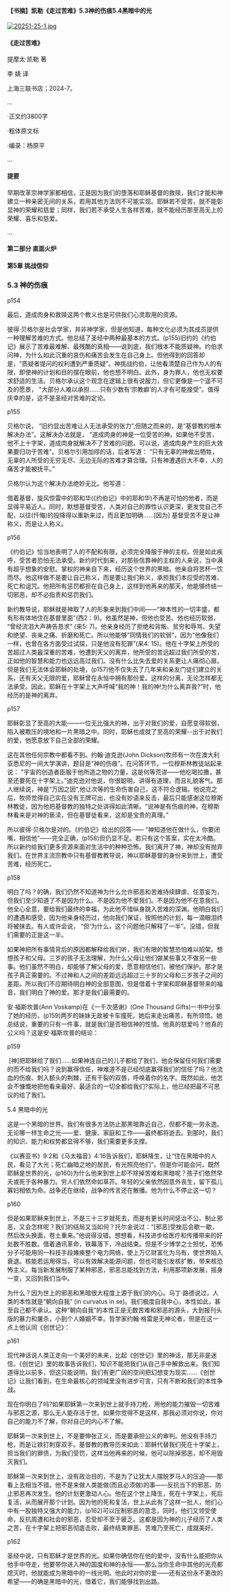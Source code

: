 #### 【书摘】凯勒《走过苦难》5.3神的伤痕5.4黑暗中的光


[![20251-25-1.jpg](https://i.postimg.cc/RFmdxNCX/20251-25-1.jpg)](https://postimg.cc/7CB0gP22)

#### 《走过苦难》


提摩太·凯勒 著  


李 婧 译


上海三联书店；2024-7。



...

·正文约3800字

·粗体原文标

·编录：杨原平

...



#### 提要

早期改革宗神学家都相信，正是因为我们的堕落和耶稣基督的救赎，我们才能和神建立一种亲密无间的关系，若用其他方法则不可能实现。耶稣若不受苦，就不能彰显神的荣耀和慈爱；同样，我们若不承受人生各样苦难，就不能经历那至高无上的荣耀、喜乐和慈爱。


...

#### 第二部分 直面火炉



#### 第5章 挑战信仰

### 5.3 神的伤痕





p154



最后，道成肉身和救赎这两个教义也是可供我们心灵取用的资源。





彼得·贝格尔是社会学家，并非神学家，但是他知道，每种文化必须为其成员提供一种理解苦难的方式。他总结了圣经中两种最基本的方式。(p155)旧约的《约伯记》展示了苦难最难解、最残酷的真相——说到底，我们根本不能质疑神。约伯求问神，为什么如此沉重的哀伤和痛苦会发生在自己身上。但他得到的回答却是，“质疑者提问的权利遭到严重质疑”。神挑战约伯，让他看清楚自己作为人的有限，即使神的计划和目的摆在眼前，他也想不明白。此外，身为罪人，他也无权要求舒适的生活。贝格尔承认这个观念在逻辑上很有说服力，但它更像是一个遥不可及的愿景， "大部分人难以承担……只有少数有‘宗教癖’的人才有可能接受”。值得庆幸的是，这不是圣经对苦难的定论。





p155



贝格尔说， “旧约显出苦难让人无法承受的张力”,但随之而来的，是“基督教的根本解决办法”。这解决办法就是， “道成肉身的神是一位受苦的神。如果他不受苦，他不上十字架，道成肉身就解决不了苦难的问题。可以说，道成肉身产生的巨大效果要归功于苦难"。贝格尔引用加缪的话，后者写道： “只有无辜的神做出牺牲，无辜的人所受的无穷无尽、无边无际的苦难才算合理。只有神遭遇巨大不幸，人的痛苦才能被抚平。”





贝格尔认为这个解决办法绝妙无比。他写道：



借着基督，旋风惊雷中的耶和华(《约伯记》中的耶和华)不再是可怕的他者，而是显得平易近人。同时，默想基督受苦，人类对自己的罪性认识更深，更发觉自己不配，以往(忏悔)的投降得以重新来过，而且更加明确……[因为] 基督受苦不是让神称义，而是让人称义。



p156



《约伯记》恰当地表明了人的不配和有限，必须完全降服于神的主权。但是如此疾呼，受苦者恐怕无法承受。新约时代到来，对那些信靠神的主权的人来说，当中满有超乎想象的安慰。掌权的神亲自下来，经历这个世界的黑暗。他亲自将苦杯一饮而尽。他这样做不是要让自己称义，而是要让我们称义，承担我们本应受的苦难、死亡和诅咒。他把所有惩罚都担在自己身上，这样到他再来的那天，他能够终结一切邪恶，却不必指责和惩罚我们。



新约教导说，耶稣就是神取了人的形象来到我们中间——“神本性的一切丰盛，都有形有体地住在基督里面”(西2：9)。他虽然是神，但他也受苦。他也经历软弱， “曾经流泪大声祷告恳求” (来5: 7)。他亲身经历了拒绝和背叛、贫穷和辱骂、失望和绝望、丧亲之痛、折磨和死亡。所以他能够“同情我们的软弱”，因为“他像我们一样，也曾在各方面受过试探，只是他没有犯罪”(来4: 15)。他在十字架上所受的苦超过人类最深重的苦难，他遭到天父的离弃，他所受的苦远超过我们所受的苦，正如他的智慧和能力也远远高过我们。没有什么比失去爱的关系更让人痛彻心扉。但是我们无法体会耶稣的处境，(p157)他不仅失去了几年来和亲友门徒们建立的关系，还有天父无限的爱，耶稣曾在永恒中拥有那份爱。这样的分离，无论怎样都无法承受。因此，耶稣在十字架上大声呼喊“我的神！我的神!为什么离弃我?”时，他经历的是神的离弃。





p157



耶稣彰显了至高的大能——一位无比强大的神，出于对我们的爱，自愿变得软弱，陷入被欺压的境地和一片黑暗之中。同时，耶稣也成就了至高的荣耀--出于对我们的爱，他愿意放下自己全部的荣耀。





这在其他任何宗教中都看不到。约翰·迪克逊(John Dickson)牧师有一次在澳大利亚悉尼的一间大学演讲，题目是“神的伤痕”。在问答环节，一位穆斯林教徒站起来说： "宇宙的创造者臣服于他所造之物的力量，这是何等荒谬——他吃喝拉撒，甚至还要死在十字架上。”迪克逊对他说，你很聪明，讲得有道理，而且礼貌客气。那人继续说，神是“万因之因”,他让次等的生命伤害自己，这不符合逻辑。他说完之后，牧师觉得自己实在没有王牌可出，也没有妙语来反击，最后只能感谢这位穆斯林教徒，因为他把基督教的独特之处讲得如此清晰。“说神是有伤痕的神，在穆斯林看来是对神的亵渎，但在基督徒看来，这却是宝贵的真理。”





所以彼得·贝格尔是对的。《约伯记》给出的回答—— “神知道他在做什么，你要闭嘴，相信他”——完全正确，(p158)但仍显不足。若只有这个答案，实在太冷酷。所以新约给我们更多资源来面对生活中的种种恐怖。我们离开了神，神却没有抛弃我们。在世界主流宗教中只有基督教教导说，神以耶稣基督的身份来到世上，遭受苦难，经历死亡。



p158



明白了吗？的确，我们仍然不知道神为什么允许邪恶和苦难持续肆虐、任意妄为，但我们至少知道了不是因为什么。不是因为他不爱我们。不是因为他不在意我们。他全心全意，要给我们最终的幸福，为此他不惜纵身跳入苦难的深渊。他明白我们的遭遇和感受，因为他亲身经历过，他向我们保证，按照他的计划，每一滴眼泪终将被抹去。有人或许会说， “但‘为什么，这个问题他只解释了一半”。没错，但我们需要的正是这一半。





如果神把所有事情背后的原因都解释给我们听，我们有限的智慧恐怕难以招架。想想孩子和父母。三岁的孩子无法理解，为什么父母让他们做某些事又不做另一些事。他们虽然不明白，却能够了解父母的爱，愿意相信他们，被他们保护。那才是孩子真正需要的。不过神和人之间的差距远远超过三十岁的父母和三岁孩子之间的差距。所以我们不应期待明白神的全部意图，但是借着十字架和耶稣基督带来的福音，我们明白了神的爱。那才是我们最需要的。



安·福斯坎普(Ann Voskamp)在《一千次感谢》(One Thousand Gifts)一书中分享了她的经历，(p159)两岁的妹妹无故被卡车撞死，她后来走出痛苦，有所领悟。她总结说，重要的只有一件事，就是我们是否相信神的性情。他真的慈爱吗？他真的公义吗？这是安·福斯坎普的结论：



p159



 [神]把耶稣给了我们……如果神连自己的儿子都给了我们，他会保留任何我们需要的而不给我们吗？说到赢得信任，神难道不是已经彻底赢得我们的信任了吗？他流血的伤痕、刺入额头的荆棘，还有干裂的双唇，呼唤着你的名字。既然如此，他怎会不慷慨地把他看来最好、最适合的一切全都给我们?实际上，他已经把最不可思议的给了我们。



5.4 黑暗中的光





这是一个黑暗的世界。我们有很多方法防止那黑暗靠近自己，但都不能一劳永逸。无论哪一样生命之光——爱、健康、家庭和工作——最终都将逝去。到那时，我们的知识、能力和权势都显得不够，我们需要更多支撑。 



《以赛亚书》9:2和《马太福音》4:16告诉我们，耶稣降生，让“住在黑暗中的人民，看见了大光；死亡幽暗之地的居民，有光照亮他们"。但是你可能会问，既然耶稣是世界的光，(p160)为什么他来到世上却不除掉苦难和黑暗呢？孩子们依然早夭或死于各种暴力。穷人们依然命如草芥。年轻的父亲依然因意外丧生，留下孤儿寡妇相依为命。战争还在继续，战争的传言还在散播。他为什么不停止这一切？





p160





但是如果耶稣来到世上，不是三十三岁就死去，而是有更长时间惩治不公、制止邪恶，又会怎样呢？我们的结局又当如何？托尔金说过：“[邪恶]受挫后会歇一歇，然后改头换面，卷土重来。”他说得没错。想想看，科技进步给医疗和传播带来的好处数不胜数。借着通讯革命，铁幕落下，冷战结束。但是不少博学之士担忧，恐怖分子可能用同一科技手段瘫痪整个电力网络，使上万亿财富化为乌有，使世界陷入衰退。核能若运用得当，可以有效解决能源问题，但也可能引发核扩散，带来核恐怖主义。每当新发展制服了某种邪恶，邪恶总能找到方法，利用那项新发展，摇身一变，又回到我们当中。





为什么？因为世上的邪恶和黑暗很大程度上源于我们的内心。马丁·路德说过，人类的本性就是“朝向自我” (in curvatus in se)。我们极度自我中心，本性如此，甚至自己都不承认。这种“朝向自我”的本性正是无数苦难和邪恶的源头，大到报刊头版的暴力和屠杀，小到个人婚姻不幸。哲学家约翰·格雷是无神论者，但是在这一点上他认同《创世记》：



p161



现代神话说人类正走向一个美好的未来，比起《创世记》里的神话，那无非是迷信。《创世记》里的故事告诉我们，知识不能把我们从自己手中解救出来。我们知道得比以前多，但这只能说明，我们有更广阔的空间把幻想变为现实……《创世记》让我们看到，在生命最核心的领域里没有进步可言，只有不断和我们的本性争战。



现在你明白了吗?如果耶稣第一次来到世上就手持刀枪，用他的能力摧毁一切苦难与邪恶之源，那么无人能存活于世。如果你觉得不是这样，那我必须对你说，你对自己的能力不了解，你对自己的内心不了解。





耶稣第一次来到世上，不是要伸张正义，而是要承担公义的审判。他没有手持刀枪，而是让铁钉刺穿双手。基督教的教导历来如此：耶稣代替我们死在十字架上，担当我们的罪债，为我们受罚，这样当他再来的时候，他可以除掉邪恶，却不用毁灭我们。





耶稣第一次来到世上，没有政治目的，不是为了让犹太人摆脱罗马人的压迫——那看上去相当不错。他不是来做人类能做(而且必须做)的事——反抗当下的邪恶、防止邪恶再次发生。他的计划更激动人心。他在这个世上降生，死在十字架上，死后复活，从而展开那个计划。因为他的死和复活，世上从此有了这样一批人，他们心中有一股独特又强大的能力，(p162)可以压制邪恶的意念，同时，他们又领受使命，反抗周遭和社会的邪恶，忍受却不至于疲乏。这都是因为神的儿子经历了人类之苦，在十字架上把邪恶彻底击败，最终结束罪恶、苦难乃至死亡，成就美好。



p162



圣经中说，只有耶稣才是世界的光。如果你确信你在他的爱中，没有什么能把你从他手中夺走，他要带你进入神的国度和神的永恒——那么当你生命中其他的光亮都熄灭时，他就能成为黑暗中的一线光明。他此时对你的爱——还有这份永不更改的希望——的确是黑暗中的光，借着它，我们能够找到出路。
